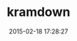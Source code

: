 ---
layout: post
title:  "kramdown"
repo:   "gettalong/kramdown"
date:   2015-02-18 17:28:27
gemurl: http://kramdown.gettalong.org
---